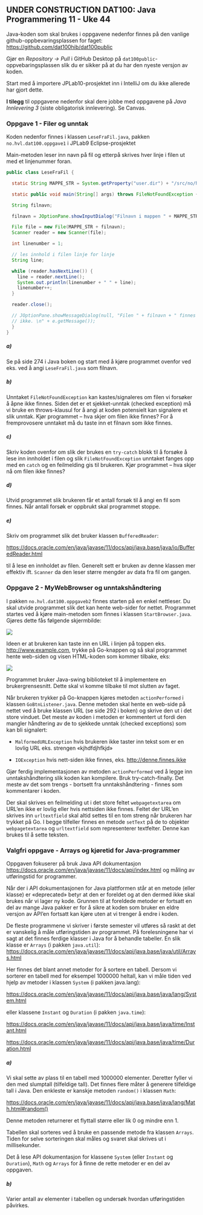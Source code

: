 ## UNDER CONSTRUCTION DAT100: Java Programmering 11 - Uke 44

Java-koden som skal brukes i oppgavene nedenfor finnes på den vanlige github-oppbevaringsplassen for faget: https://github.com/dat100hib/dat100public

Gjør en *Repository -> Pull* i GitHub Desktop på `dat100public`-oppvebaringsplassen slik du er sikker på at du har den nyeste versjon av koden.

Start med å importere JPLab10-prosjektet inn i IntelliJ om du ikke allerede har gjort dette.

**I tilegg** til oppgavene nedenfor skal dere jobbe med oppgavene på *Java Innlevering 3* (siste obligatorisk innlevering). Se Canvas.

### Oppgave 1 - Filer og unntak

Koden nedenfor finnes i klassen `LeseFraFil.java`, pakken `no.hvl.dat100.oppgave1` i JPLab9 Eclipse-prosjektet

Main-metoden leser inn navn på fil og etterpå skrives hver linje i filen ut med et linjenummer foran.

```java
public class LeseFraFil {

  static String MAPPE_STR = System.getProperty("user.dir") + "/src/no/hvl/dat100/oppgave1/";

  static public void main(String[] args) throws FileNotFoundException {

  String filnavn;

  filnavn = JOptionPane.showInputDialog("Filnavn i mappen " + MAPPE_STR);

  File file = new File(MAPPE_STR + filnavn);
  Scanner reader = new Scanner(file);

  int linenumber = 1;

  // les innhold i filen linje for linje
  String line;

  while (reader.hasNextLine()) {
    line = reader.nextLine();
    System.out.println(linenumber + " " + line);
    linenumber++;
  }

  reader.close();

  // JOptionPane.showMessageDialog(null, "Filen " + filnavn + " finnes
  // ikke. \n" + e.getMessage());
  }
}
```

##### a)

Se på side 274 i Java boken og start med å kjøre programmet ovenfor ved eks. ved å angi `LeseFraFil.java` som filnavn.

##### b)

Unntaket `FileNotFoundException` kan kastes/signaleres om filen vi forsøker å åpne ikke finnes. Siden det er et sjekket-unntak (checked exception) må vi bruke en throws-klausul for å angi at koden potensielt kan signalere et slik unntak. Kjør programmet – hva skjer om filen ikke finnes? For å fremprovosere unntaket må du taste inn et filnavn som ikke finnes.

##### c)

Skriv koden ovenfor om slik der brukes en `try-catch` blokk til å forsøke å lese inn innholdet i filen og slik `FileNotFoundException` unntaket fanges opp med en `catch` og en feilmelding gis til brukeren. Kjør programmet – hva skjer nå om filen ikke finnes?

##### d)

Utvid programmet slik brukeren får et antall forsøk til å angi en fil som finnes. Når antall forsøk er oppbrukt skal programmet stoppe.

##### e)

Skriv om programmet slik det bruker klassen `BufferedReader`:

https://docs.oracle.com/en/java/javase/11/docs/api/java.base/java/io/BufferedReader.html

til å lese en innholdet av filen. Generelt sett er bruken av denne klassen mer effektiv ift. `Scanner` da den leser større mengder av data fra fil om gangen.

### Oppgave 2 - MyWebBrowser og unntakshåndtering

I pakken `no.hvl.dat100.oppgaveb2` finnes starten på en enkel nettleser. Du skal utvide
programmet slik det kan hente web-sider for nettet. Programmet startes ved å kjøre main-metoden
som finnes i klassen `StartBrowser.java`. Gjøres dette fås følgende skjermbilde:

![](assets/markdown-img-paste-20191017185501935.png)

Ideen er at brukeren kan taste inn en URL i linjen på toppen eks. http://www.example.com, trykke på Go-knappen og så skal programmet hente web-siden og visen HTML-koden som kommer tilbake, eks:

![](assets/markdown-img-paste-20191017190802738.png)

Programmet bruker Java-swing biblioteket til å implementere en brukergrensesnitt. Dette skal vi komme tilbake til mot slutten av faget.

Når brukeren trykker på Go-knappen kjøres metoden `actionPerformed` i klassen `GoBtnListener.java`. Denne metoden skal hente en web-side på nettet ved å bruke klassen URL (se side 292 i boken) og skrive den ut i det store vinduet. Det meste av koden i metoden er kommentert ut fordi den mangler håndtering av de to sjekkede unntak (checked exceptions) som kan bli signalert:

- `MalformedURLException` hvis brukeren ikke taster inn tekst som er en lovlig URL eks. strengen «kjhdfdjhfkjd»

- `IOException` hvis nett-siden ikke finnes, eks. http://denne.finnes.ikke

Gjør ferdig implementasjonen av metoden `actionPerformed` ved å legge inn unntakshåndtering slik koden kan kompilere. Bruk try-catch-finally. Det meste av det som trengs - bortsett fra unntakshåndtering - finnes som kommentarer i koden.

Der skal skrives en feilmelding ut i det store feltet `webpagetextarea` om URL’en ikke er lovlig eller hvis nettsiden ikke finnes. Feltet der URL’en skrives inn `urltextfield` skal altid settes til en tom streng når brukeren har trykket på Go. I begge tilfeller finnes en metode `setText` på de to objekter `webpagetextarea` og `urltextfield` som representerer textfelter. Denne kan brukes til å sette teksten.

### Valgfri oppgave - Arrays og kjøretid for Java-programmer

Oppgaven fokuserer på bruk Java API dokumentasjon https://docs.oracle.com/en/java/javase/11/docs/api/index.html og måling av utføringstid for programmer.

Når der i API dokumentasjonen for Java plattformen står at en metode (eller klasse) er «deprecated» betyr at den er foreldet og at den dermed ikke skal brukes når vi lager ny kode. Grunnen til at foreldede metoder er fortsatt en del av mange Java pakker er for å sikre at koden som bruker en eldre versjon av API’en fortsatt kan kjøre uten at vi trenger å endre i koden.

De fleste programmene vi skriver i første semester vil utføres så raskt at det er vanskelig å måle utføringstiden av programmet.  På forelesningene har vi sagt at det finnes ferdige klasser i Java for å behandle tabeller. En slik klasse er `Arrays` (i pakken `java.util`): https://docs.oracle.com/en/java/javase/11/docs/api/java.base/java/util/Arrays.html

Her finnes det blant annet metoder for å sortere en tabell. Dersom vi sorterer en tabell med for eksempel 1000000 heltall, kan vi måle tiden ved hjelp av metoder i klassen `System` (i pakken java.lang):

https://docs.oracle.com/en/java/javase/11/docs/api/java.base/java/lang/System.html

eller klassene `Instant` og `Duration` (i pakken `java.time`):

https://docs.oracle.com/en/java/javase/11/docs/api/java.base/java/time/Instant.html

https://docs.oracle.com/en/java/javase/11/docs/api/java.base/java/time/Duration.html

##### a)

Vi skal sette av plass til en tabell med 1000000 elementer. Deretter fyller vi den med slumptall (tilfeldige tall). Det finnes flere måter å generere tilfeldige tall i Java. Den enkleste er kanskje metoden `random()` i klassen `Math`:

https://docs.oracle.com/en/java/javase/11/docs/api/java.base/java/lang/Math.html#random()

Denne metoden returnerer et flyttall større eller lik 0 og mindre enn 1.

Tabellen skal sorteres ved å bruke en passende metode fra klassen `Arrays`. Tiden for selve sorteringen skal måles og svaret skal skrives ut i millisekunder.

Det å lese API dokumentasjon for klassene `System` (eller `Instant` og `Duration`), `Math` og `Arrays` for å finne de rette metoder er en del av oppgaven.

##### b)

Varier antall av elementer i tabellen og undersøk hvordan utføringstiden påvirkes.